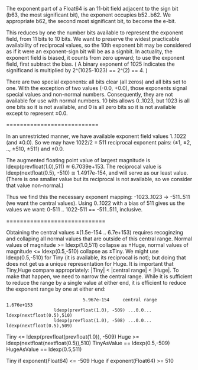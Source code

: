 
The exponent part of a Float64 is an 11-bit field adjacent to the sign bit (b63, the most significant bit),
the exponent occupies b52..b62.  We appropriate b62, the second most significant bit, to become the e-bit.

This reduces by one the number bits available to represent the exponent field, from 11 bits to 10 bits.
We want to preserve the widest practicable availability of reciprocal values, so the 10th exponent bit
may be considered as if it were an exponent-sign bit will be as a signbit.  In actuality, the exponent
field is biased, it counts from zero upward; to use the exponent field, first subtract the bias.
  ( A binary exponent of 1025 indicates the significand is multiplied by 2^(1025-1023) == 2^(2) == 4. )

There are two special exponents: all bits clear (all zeros) and all bits set to one. With the exception
of two values (-0.0, +0.0), those exponents signal special values and non-normal numbers. Consequently,
they are not available for use with normal numbers.  10 bits allows 0..1023, but 1023 is all one bits
so it is not available, and 0 is all zero bits so it is not available except to represent ±0.0.

===========================

In an unrestricted manner, we have available exponent field values 1..1022 (and ±0.0).
So we may have 1022/2 = 511 reciprocal exponent pairs: (±1, ±2, .., ±510, ±511) and ±0.0.

The augmented floating point value of largest magnitude is ldexp(prevfloat(1.0),511) ≊ 6.7039e+153.
The reciprocal value is ldexp(nextfloat(0.5), -510) ≊ 1.4917e-154, and will serve as our least value.
(There is one smaller value but its reciprocal is not available, so we consider that value non-normal.)

Thus we find this the necessary exponent mapping:  -1023..1023 -> -511..511 (we want the central values).
Using 0..1022 with a bias of 511 gives us the values we want:  0-511 .. 1022-511 == -511..511, inclusive.

=============================

Obtaining the central values ±(1.5e-154 .. 6.7e+153) requires recoginzing and collaping all normal values
that are outside of this central range.  Normal values of magnitude >= ldexp(1.0,511) collapse as ±Huge,
normal values of magnitude <= ldexp(0.5,-510) collapse as ±Tiny.  We might use ldexp(0.5,-510) for Tiny
(it is available, its reciprocal is not); but doing that does not get us a unique representation for Huge.
It is important that Tiny,Huge compare appropriately:  |Tiny| < |central range| < |Huge|.  To make that
happen, we need to narrow the central range.  While it is sufficient to reduce the range by a single value
at either end, it is efficient to reduce the exponent range by one at either end:

                                 5.967e-154     central range    1.676e+153
                      ldexp(prevfloat(1.0), -509) ...0.0... ldexp(nextfloat(0.5),510)
                      ldexp(prevfloat(1.0), -508) ...0.0... ldexp(nextfloat(0.5),509)

  Tiny  <= ldexp(prevfloat(prevfloat(1.0)), -509)            Huge >= ldexp(nextfloat(nextfloat(0.5)),510)
  TinyAsValue == ldexp(0.5,-509)                <reciprocals>          HugeAsValue == ldexp(0.5,511)

  Tiny if exponent(Float64) <= -509                          Huge if exponent(Float64) >= 510
